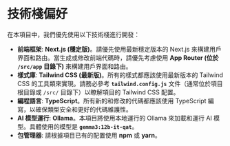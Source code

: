 # 技術棧偏好

在本項目中，我們優先使用以下技術棧進行開發：

- **前端框架**: **Next.js (穩定版)**。請優先使用最新穩定版本的 Next.js 來構建用戶界面和路由。當生成或修改前端代碼時，請優先考慮使用 **App Router (位於 `/src/app` 目錄下)** 來構建用戶界面和路由。
- **樣式庫**: **Tailwind CSS (最新版)**。所有的樣式都應該使用最新版本的 Tailwind CSS 的工具類來實現。請務必參考 **`tailwind.config.js`** 文件（通常位於項目根目錄或 `/src/` 目錄下）以瞭解項目的 Tailwind CSS 配置。
- **編程語言**: **TypeScript**。所有新的和修改的代碼都應該使用 TypeScript 編寫，以確保類型安全和更好的代碼維護性。
- **AI 模型運行**: **Ollama**。本項目將使用本地運行的 Ollama 來加載和運行 AI 模型。具體使用的模型是 **`gemma3:12b-it-qat`**。
- **包管理器**: 請根據項目已有的配置使用 **npm** 或 **yarn**。
